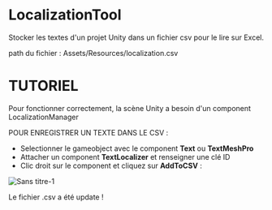 # LocalizationTool

Stocker les textes d'un projet Unity dans un fichier csv pour le lire sur Excel.

path du fichier : Assets/Resources/localization.csv

# TUTORIEL

Pour fonctionner correctement, la scène Unity a besoin d'un component LocalizationManager

POUR ENREGISTRER UN TEXTE DANS LE CSV :
* Selectionner le gameobject avec le component __Text__ ou __TextMeshPro__
* Attacher un component __TextLocalizer__ et renseigner une clé ID
* Clic droit sur le component et cliquez sur __AddToCSV__ :

![Sans titre-1](https://user-images.githubusercontent.com/55829314/162481878-4b0e2928-51d7-4d7e-a54e-879868385749.jpg)

Le fichier .csv a été update !
